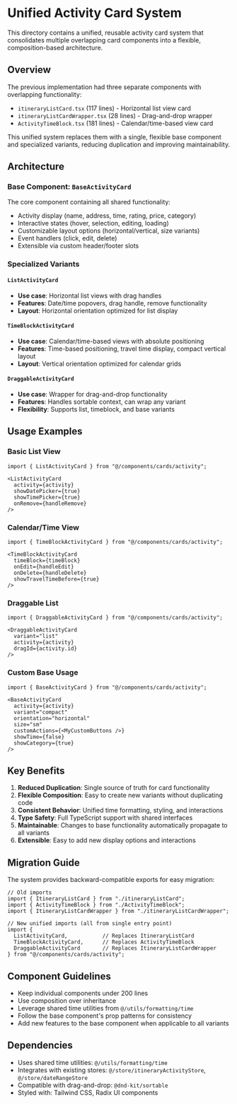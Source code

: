 # Unified Activity Card System

This directory contains a unified, reusable activity card system that consolidates multiple overlapping card components into a flexible, composition-based architecture.

## Overview

The previous implementation had three separate components with overlapping functionality:
- `itineraryListCard.tsx` (117 lines) - Horizontal list view card
- `itineraryListCardWrapper.tsx` (28 lines) - Drag-and-drop wrapper  
- `ActivityTimeBlock.tsx` (181 lines) - Calendar/time-based view card

This unified system replaces them with a single, flexible base component and specialized variants, reducing duplication and improving maintainability.

## Architecture

### Base Component: `BaseActivityCard`
The core component containing all shared functionality:
- Activity display (name, address, time, rating, price, category)
- Interactive states (hover, selection, editing, loading)
- Customizable layout options (horizontal/vertical, size variants)
- Event handlers (click, edit, delete)
- Extensible via custom header/footer slots

### Specialized Variants

#### `ListActivityCard`
- **Use case**: Horizontal list views with drag handles
- **Features**: Date/time popovers, drag handle, remove functionality
- **Layout**: Horizontal orientation optimized for list display

#### `TimeBlockActivityCard` 
- **Use case**: Calendar/time-based views with absolute positioning
- **Features**: Time-based positioning, travel time display, compact vertical layout
- **Layout**: Vertical orientation optimized for calendar grids

#### `DraggableActivityCard`
- **Use case**: Wrapper for drag-and-drop functionality
- **Features**: Handles sortable context, can wrap any variant
- **Flexibility**: Supports list, timeblock, and base variants

## Usage Examples

### Basic List View
```tsx
import { ListActivityCard } from "@/components/cards/activity";

<ListActivityCard
  activity={activity}
  showDatePicker={true}
  showTimePicker={true}
  onRemove={handleRemove}
/>
```

### Calendar/Time View
```tsx
import { TimeBlockActivityCard } from "@/components/cards/activity";

<TimeBlockActivityCard
  timeBlock={timeBlock}
  onEdit={handleEdit}
  onDelete={handleDelete}
  showTravelTimeBefore={true}
/>
```

### Draggable List
```tsx
import { DraggableActivityCard } from "@/components/cards/activity";

<DraggableActivityCard
  variant="list"
  activity={activity}
  dragId={activity.id}
/>
```

### Custom Base Usage
```tsx
import { BaseActivityCard } from "@/components/cards/activity";

<BaseActivityCard
  activity={activity}
  variant="compact"
  orientation="horizontal"
  size="sm"
  customActions={<MyCustomButtons />}
  showTime={false}
  showCategory={true}
/>
```

## Key Benefits

1. **Reduced Duplication**: Single source of truth for card functionality
2. **Flexible Composition**: Easy to create new variants without duplicating code
3. **Consistent Behavior**: Unified time formatting, styling, and interactions
4. **Type Safety**: Full TypeScript support with shared interfaces
5. **Maintainable**: Changes to base functionality automatically propagate to all variants
6. **Extensible**: Easy to add new display options and interactions

## Migration Guide

The system provides backward-compatible exports for easy migration:

```tsx
// Old imports
import { ItineraryListCard } from "./itineraryListCard";
import { ActivityTimeBlock } from "./ActivityTimeBlock";
import { ItineraryListCardWrapper } from "./itineraryListCardWrapper";

// New unified imports (all from single entry point)
import { 
  ListActivityCard,           // Replaces ItineraryListCard
  TimeBlockActivityCard,      // Replaces ActivityTimeBlock  
  DraggableActivityCard       // Replaces ItineraryListCardWrapper
} from "@/components/cards/activity";
```

## Component Guidelines

- Keep individual components under 200 lines
- Use composition over inheritance
- Leverage shared time utilities from `@/utils/formatting/time`
- Follow the base component's prop patterns for consistency
- Add new features to the base component when applicable to all variants

## Dependencies

- Uses shared time utilities: `@/utils/formatting/time`
- Integrates with existing stores: `@/store/itineraryActivityStore`, `@/store/dateRangeStore`
- Compatible with drag-and-drop: `@dnd-kit/sortable`
- Styled with: Tailwind CSS, Radix UI components